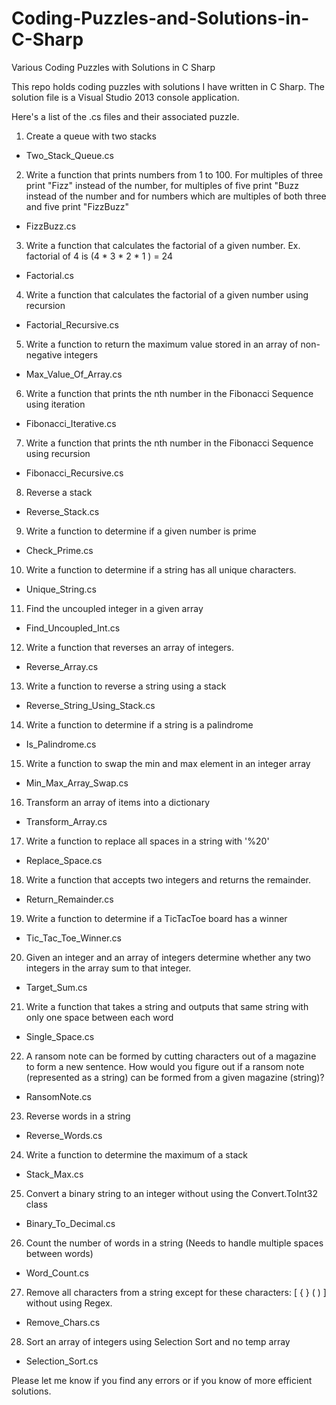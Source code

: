 # Coding-Puzzles-and-Solutions-in-C-Sharp
Various Coding Puzzles with Solutions in C Sharp

This repo holds coding puzzles with solutions I have written in C Sharp.  The solution file is a Visual Studio 2013 console application.

Here's a list of the .cs files and their associated puzzle.

1. Create a queue with two stacks
 - Two_Stack_Queue.cs

2. Write a function that prints numbers from 1 to 100.  For multiples of three print "Fizz" instead of the number, for multiples of five print "Buzz instead of the number and for numbers which are multiples of both three and five print "FizzBuzz"
 - FizzBuzz.cs

3. Write a function that calculates the factorial of a given number.  Ex. factorial of 4 is (4 * 3 * 2 * 1 ) = 24
 - Factorial.cs

4. Write a function that calculates the factorial of a given number using recursion
 - Factorial_Recursive.cs

5. Write a function to return the maximum value stored in an array of non-negative integers
 - Max_Value_Of_Array.cs

6. Write a function that prints the nth number in the Fibonacci Sequence using iteration
 - Fibonacci_Iterative.cs

7. Write a function that prints the nth number in the Fibonacci Sequence using recursion
 - Fibonacci_Recursive.cs

8. Reverse a stack
 - Reverse_Stack.cs

9. Write a function to determine if a given number is prime 
 - Check_Prime.cs

10. Write a function to determine if a string has all unique characters.
 - Unique_String.cs

11. Find the uncoupled integer in a given array
 - Find_Uncoupled_Int.cs

12. Write a function that reverses an array of integers.
 - Reverse_Array.cs

13. Write a function to reverse a string using a stack
 - Reverse_String_Using_Stack.cs

14. Write a function to determine if a string is a palindrome
 - Is_Palindrome.cs

15. Write a function to swap the min and max element in an integer array
 - Min_Max_Array_Swap.cs

16. Transform an array of items into a dictionary
 - Transform_Array.cs

17. Write a function to replace all spaces in a string with '%20'
 - Replace_Space.cs

18. Write a function that accepts two integers and returns the remainder.
 - Return_Remainder.cs

19. Write a function to determine if a TicTacToe board has a winner
 - Tic_Tac_Toe_Winner.cs

20. Given an integer and an array of integers determine whether any two integers in the array sum to that integer.
 - Target_Sum.cs

21. Write a function that takes a string and outputs that same string with only one space between each word
 - Single_Space.cs

22. A ransom note can be formed by cutting characters out of a magazine to form a new sentence.  How would you figure out if a ransom note (represented as a string) can be formed from a given magazine (string)?
 - RansomNote.cs

23. Reverse words in a string
 - Reverse_Words.cs

24. Write a function to determine the maximum of a stack
 - Stack_Max.cs

25. Convert a binary string to an integer without using the Convert.ToInt32 class
 - Binary_To_Decimal.cs

26. Count the number of words in a string (Needs to handle multiple spaces between words)
 - Word_Count.cs

27. Remove all characters from a string except for these characters: [ { } ( ) ] without using Regex.
 - Remove_Chars.cs

28. Sort an array of integers using Selection Sort and no temp array
 - Selection_Sort.cs

Please let me know if you find any errors or if you know of more efficient solutions.
